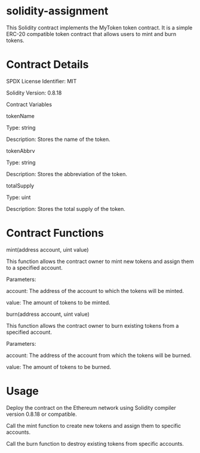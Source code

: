 # solidity-assignment

This Solidity contract implements the MyToken token contract. It is a simple ERC-20 compatible token contract that allows users to mint and burn tokens.



# Contract Details

SPDX License Identifier: MIT

Solidity Version: 0.8.18

Contract Variables

tokenName

Type: string

Description: Stores the name of the token.

tokenAbbrv

Type: string

Description: Stores the abbreviation of the token.

totalSupply

Type: uint

Description: Stores the total supply of the token.



# Contract Functions

mint(address account, uint value)

This function allows the contract owner to mint new tokens and assign them to a specified account.

Parameters:

account: The address of the account to which the tokens will be minted.

value: The amount of tokens to be minted.

burn(address account, uint value)

This function allows the contract owner to burn existing tokens from a specified account.

Parameters:

account: The address of the account from which the tokens will be burned.

value: The amount of tokens to be burned.




# Usage

Deploy the contract on the Ethereum network using Solidity compiler version 0.8.18 or compatible.

Call the mint function to create new tokens and assign them to specific accounts.

Call the burn function to destroy existing tokens from specific accounts.
